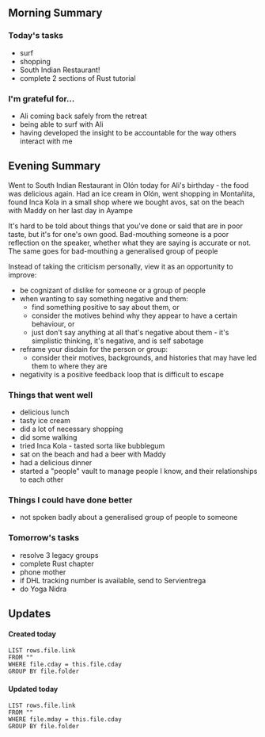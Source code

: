 ## Morning Summary

### Today's tasks
- surf
- shopping
- South Indian Restaurant!
- complete 2 sections of Rust tutorial

### I'm grateful for...
- Ali coming back safely from the retreat
- being able to surf with Ali
- having developed the insight to be accountable for the way others interact with me

## Evening Summary

Went to South Indian Restaurant in Olón today for Ali's birthday - the food was delicious again. Had an ice cream in Olón, went shopping in Montañita, found Inca Kola in a small shop where we bought avos, sat on the beach with Maddy on her last day in Ayampe

It's hard to be told about things that you've done or said that are in poor taste, but it's for one's own good. Bad-mouthing someone is a poor reflection on the speaker, whether what they are saying is accurate or not. The same goes for bad-mouthing a generalised group of people

Instead of taking the criticism personally, view it as an opportunity to improve:
- be cognizant of dislike for someone or a group of people
- when wanting to say something negative and them:
	- find something positive to say about them, or
	- consider the motives behind why they appear to have a certain behaviour, or
	- just don't say anything at all that's negative about them - it's simplistic thinking, it's negative, and is self sabotage
- reframe your disdain for the person or group:
	- consider their motives, backgrounds, and histories that may have led them to where they are
- negativity is a positive feedback loop that is difficult to escape

### Things that went well
- delicious lunch
- tasty ice cream
- did a lot of necessary shopping
- did some walking
- tried Inca Kola - tasted sorta like bubblegum
- sat on the beach and had a beer with Maddy
- had a delicious dinner
- started a "people" vault to manage people I know, and their relationships to each other

### Things I could have done better
- not spoken badly about a generalised group of people to someone

### Tomorrow's tasks
- resolve 3 legacy groups
- complete Rust chapter
- phone mother
- if DHL tracking number is available, send to Servientrega
- do Yoga Nidra

## Updates 
#### Created today
```dataview
LIST rows.file.link
FROM ""
WHERE file.cday = this.file.cday
GROUP BY file.folder
```

#### Updated today
```dataview
LIST rows.file.link
FROM ""
WHERE file.mday = this.file.cday
GROUP BY file.folder
```
